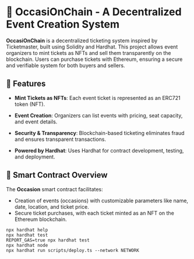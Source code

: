 # 🎫 OccasiOnChain - A Decentralized Event Creation System

**OccasiOnChain** is a decentralized ticketing system inspired by Ticketmaster, built using Solidity and Hardhat. This project allows event organizers to mint tickets as NFTs and sell them transparently on the blockchain. Users can purchase tickets with Ethereum, ensuring a secure and verifiable system for both buyers and sellers.

## 🚀 Features

- **Mint Tickets as NFTs**: Each event ticket is represented as an ERC721 token (NFT).
- **Event Creation**: Organizers can list events with pricing, seat capacity, and event details.

- **Security & Transparency**: Blockchain-based ticketing eliminates fraud and ensures transparent transactions.
- **Powered by Hardhat**: Uses Hardhat for contract development, testing, and deployment.

## 📝 Smart Contract Overview

The **Occasion** smart contract facilitates:

- Creation of events (occasions) with customizable parameters like name, date, location, and ticket price.
- Secure ticket purchases, with each ticket minted as an NFT on the Ethereum blockchain.

```shell
npx hardhat help
npx hardhat test
REPORT_GAS=true npx hardhat test
npx hardhat node
npx hardhat run scripts/deploy.ts --network NETWORK

```
